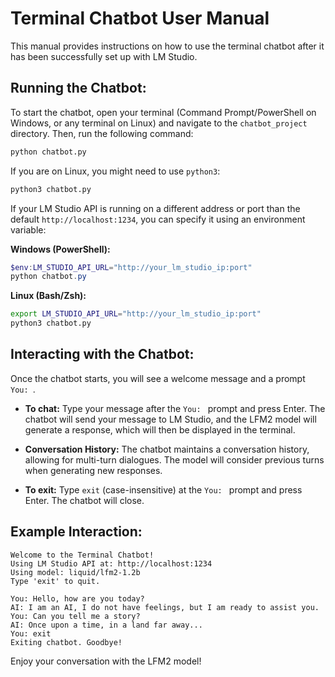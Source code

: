 # Terminal Chatbot User Manual

This manual provides instructions on how to use the terminal chatbot after it has been successfully set up with LM Studio.

## Running the Chatbot:
To start the chatbot, open your terminal (Command Prompt/PowerShell on Windows, or any terminal on Linux) and navigate to the `chatbot_project` directory. Then, run the following command:

```bash
python chatbot.py
```

If you are on Linux, you might need to use `python3`:

```bash
python3 chatbot.py
```

If your LM Studio API is running on a different address or port than the default `http://localhost:1234`, you can specify it using an environment variable:

**Windows (PowerShell):**
```powershell
$env:LM_STUDIO_API_URL="http://your_lm_studio_ip:port"
python chatbot.py
```

**Linux (Bash/Zsh):**
```bash
export LM_STUDIO_API_URL="http://your_lm_studio_ip:port"
python3 chatbot.py
```

## Interacting with the Chatbot:
Once the chatbot starts, you will see a welcome message and a prompt `You: `.

- **To chat:** Type your message after the `You: ` prompt and press Enter. The chatbot will send your message to LM Studio, and the LFM2 model will generate a response, which will then be displayed in the terminal.

- **Conversation History:** The chatbot maintains a conversation history, allowing for multi-turn dialogues. The model will consider previous turns when generating new responses.

- **To exit:** Type `exit` (case-insensitive) at the `You: ` prompt and press Enter. The chatbot will close.

## Example Interaction:

```
Welcome to the Terminal Chatbot!
Using LM Studio API at: http://localhost:1234
Using model: liquid/lfm2-1.2b
Type 'exit' to quit.

You: Hello, how are you today?
AI: I am an AI, I do not have feelings, but I am ready to assist you.
You: Can you tell me a story?
AI: Once upon a time, in a land far away...
You: exit
Exiting chatbot. Goodbye!
```

Enjoy your conversation with the LFM2 model!

